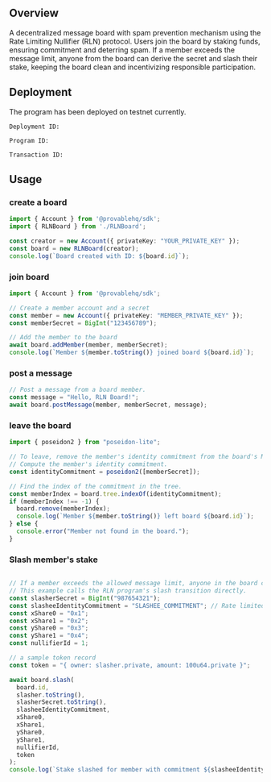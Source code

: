 ## Overview

A decentralized message board with spam prevention mechanism using the Rate Limiting Nullifier (RLN) protocol. Users join the board by staking funds, ensuring commitment and deterring spam. If a member exceeds the message limit, anyone from the board can derive the secret and slash their stake, keeping the board clean and incentivizing responsible participation.

## Deployment

The program has been deployed on testnet currently.

```
Deployment ID:

Program ID:

Transaction ID: 
```
## Usage

### create a board

```typescript
import { Account } from '@provablehq/sdk';
import { RLNBoard } from './RLNBoard';

const creator = new Account({ privateKey: "YOUR_PRIVATE_KEY" });
const board = new RLNBoard(creator);
console.log(`Board created with ID: ${board.id}`);
```

### join board

```typescript
import { Account } from '@provablehq/sdk';

// Create a member account and a secret
const member = new Account({ privateKey: "MEMBER_PRIVATE_KEY" });
const memberSecret = BigInt("123456789");

// Add the member to the board
await board.addMember(member, memberSecret);
console.log(`Member ${member.toString()} joined board ${board.id}`);

```

### post a message

```typescript
// Post a message from a board member.
const message = "Hello, RLN Board!";
await board.postMessage(member, memberSecret, message);

```

### leave the board

```typescript
import { poseidon2 } from "poseidon-lite";

// To leave, remove the member's identity commitment from the board's Merkle tree.
// Compute the member's identity commitment.
const identityCommitment = poseidon2([memberSecret]);

// Find the index of the commitment in the tree.
const memberIndex = board.tree.indexOf(identityCommitment);
if (memberIndex !== -1) {
  board.remove(memberIndex);
  console.log(`Member ${member.toString()} left board ${board.id}`);
} else {
  console.error("Member not found in the board.");
}
```

### Slash member's stake

```typescript

// If a member exceeds the allowed message limit, anyone in the board can slash their stake.
// This example calls the RLN program's slash transition directly.
const slasherSecret = BigInt("987654321");
const slasheeIdentityCommitment = "SLASHEE_COMMITMENT"; // Rate limited member's commitment
const xShare0 = "0x1"; 
const xShare1 = "0x2";
const yShare0 = "0x3";
const yShare1 = "0x4";
const nullifierId = 1;

// a sample token record
const token = "{ owner: slasher.private, amount: 100u64.private }";

await board.slash(
  board.id,
  slasher.toString(),
  slasherSecret.toString(),
  slasheeIdentityCommitment,
  xShare0,
  xShare1,
  yShare0,
  yShare1,
  nullifierId,
  token
);
console.log(`Stake slashed for member with commitment ${slasheeIdentityCommitment}`);

```